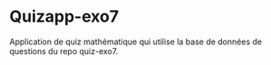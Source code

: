 Quizapp-exo7
====
Application de quiz mathématique qui utilise la base de données de questions du repo quiz-exo7.
